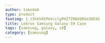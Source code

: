 ```yaml
---
author: tokodab
type: product
featimg: 1_tShXV45PmVcclgPHZ7IMAXQRUa3OE9G
title: Lebron Samsung Galaxy S9 Case
tags: [samsung, galaxy, s9]
category: [samsung]
---
```

